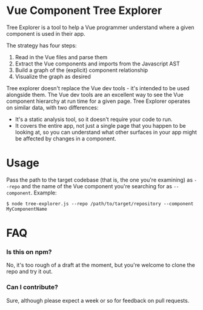 # Vue Component Tree Explorer

Tree Explorer is a tool to help a Vue programmer understand where a given component is used in their app.

The strategy has four steps:
1. Read in the Vue files and parse them
2. Extract the Vue components and imports from the Javascript AST
3. Build a graph of the (explicit) component relationship
4. Visualize the graph as desired

Tree explorer doesn't replace the Vue dev tools - it's intended to be used alongside them. The Vue dev tools are an excellent way to see the Vue component hierarchy at run time for a given page. Tree Explorer operates on similar data, with two differences:
- It's a static analysis tool, so it doesn't require your code to run.
- It covers the entire app, not just a single page that you happen to be looking at, so you can understand what other surfaces in your app might be affected by changes in a component.

# Usage
Pass the path to the target codebase (that is, the one you're examining) as `--repo` and the name of the Vue component you're searching for as `--component`.
Example:
```
$ node tree-explorer.js --repo /path/to/target/repository --component MyComponentName
```

# FAQ
### Is this on npm?
No, it's too rough of a draft at the moment, but you're welcome to clone the repo and try it out.

### Can I contribute?
Sure, although please expect a week or so for feedback on pull requests.
